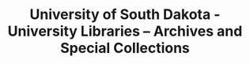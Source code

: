 ---
layout: repo
title: "University of South Dakota - University Libraries – Archives and Special Collections"
id: 11695
permalink: repos/11695/
---
